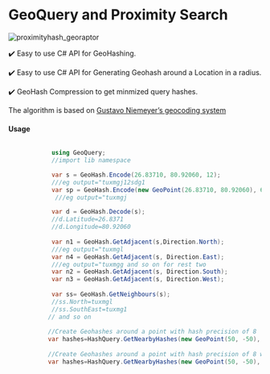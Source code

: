 # GeoQuery and Proximity Search

![proximityhash_georaptor](https://user-images.githubusercontent.com/45932883/90155482-ff8e9500-dda8-11ea-9106-d7e7e1ba983d.png)

 ✔️ Easy to use C# API for GeoHashing.

 ✔️ Easy to use C# API for Generating Geohash around a Location in a radius.

 ✔️ GeoHash Compression to get minmized query hashes.                 

The algorithm is based on [Gustavo Niemeyer’s geocoding system](https://en.wikipedia.org/wiki/Geohash)

#### Usage
```C#

            using GeoQuery;
            //import lib namespace

            var s = GeoHash.Encode(26.83710, 80.92060, 12);
            ///eg output="tuxmgj12sdg1
            var sp = GeoHash.Encode(new GeoPoint(26.83710, 80.92060), 6);
             ///eg output="tuxmgj

            var d = GeoHash.Decode(s);
            //d.Latitude=26.8371
            //d.Longitude=80.92060
            
            var n1 = GeoHash.GetAdjacent(s,Direction.North);
            ///eg output="tuxmgl
            var n4 = GeoHash.GetAdjacent(s, Direction.East);
            ///eg output="tuxmgg and so on for rest two
            var n2 = GeoHash.GetAdjacent(s, Direction.South);
            var n3 = GeoHash.GetAdjacent(s, Direction.West);
            
            var ss= GeoHash.GetNeighbours(s);
            //ss.North=tuxmgl
            //ss.SouthEast=tuxmg1
           // and so on
           
           //Create Geohashes around a point with hash precision of 8
           var hashes=HashQuery.GetNearbyHashes(new GeoPoint(50, -50), radius, 8);
           
           //Create Geohashes around a point with hash precision of 8 with compression
           var hashes=HashQuery.GetNearbyHashes(new GeoPoint(50, -50), radius, 8,true);
```


